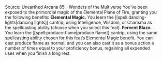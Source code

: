 Source: Unearthed Arcana 85 - Wonders of the Multiverse
You’ve been exposed to the primordial magic of the Elemental Plane of Fire, granting you the following benefits:
**Elemental Magic.** You learn the [[spell:dancing-lights|dancing lights]] cantrip, using Intelligence, Wisdom, or Charisma as the spellcasting ability (choose when you select this feat).
**Fervent Blaze.** You learn the [[spell:produce-flame|produce flame]] cantrip, using the same spellcasting ability chosen for this feat’s Elemental Magic benefit. You can cast produce flame as normal, and you can also cast it as a bonus action a number of times equal to your proficiency bonus, regaining all expended uses when you finish a long rest.